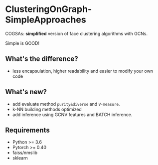 # ClusteringOnGraph-SimpleApproaches

COGSAs:
**simplified** version of face clustering algorithms with GCNs.

Simple is GOOD!

## What's the difference?
* less encapsulation, higher readability and easier to modify your own code

## What's new?
* add evaluate method `purity&diverse` and `V-measure`.
* k-NN building methods optimized
* add inference using GCNV features and BATCH inference.

## Requirements
* Python >= 3.6
* Pytorch >= 0.40
* faiss/nmslib
* sklearn
